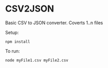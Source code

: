 # CSV2JSON
Basic CSV to JSON converter. Coverts 1..n files 

Setup:

```
npm install
```

To run:

```
node myFile1.csv myFile2.csv
```